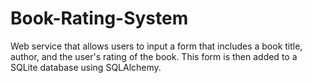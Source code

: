 # Book-Rating-System
Web service that allows users to input a form that includes a book title, author, and the user's rating of the book. This form is then added to a SQLite database using SQLAlchemy.
